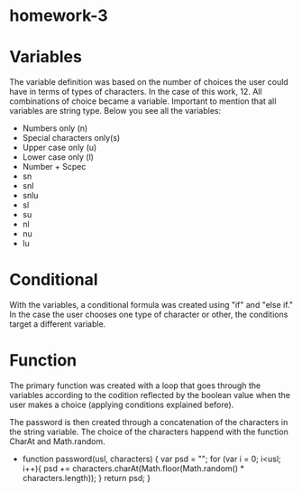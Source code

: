 # homework-3

# Variables

The variable definition was based on the number of choices the user could have in terms of types of characters. In the case of this work, 12. All combinations of choice became a variable. Important to mention that all variables are string type. Below you see all the variables:

* Numbers only (n)
* Special characters only(s)
* Upper case only (u)
* Lower case only (l)
* Number + Scpec
* sn
* snl
* snlu
* sl
* su
* nl
* nu
* lu

# Conditional

With the variables, a conditional formula was created using "if"  and "else if." In the case the user chooses one type of character or other, the conditions target a different variable.

# Function

The primary function was created with a loop that goes through the variables according to the codition reflected by the boolean value when the user makes a choice (applying conditions explained before). 

The password is then created through a concatenation of the characters in the string variable. The choice of the characters happend with the function CharAt and Math.random.

* function password(usl, characters) {
        var psd = "";
        for (var i = 0; i<usl; i++){
        psd += characters.charAt(Math.floor(Math.random() * characters.length));
        }
        return psd;
        }
